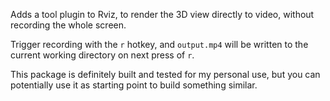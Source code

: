 Adds a tool plugin to Rviz, to render the 3D view directly to video, without recording the whole screen.

Trigger recording with the `r` hotkey, and `output.mp4` will be written to the current working directory on next press of `r`.

This package is definitely built and tested for my personal use, but you can potentially use it as starting point to build something similar.
